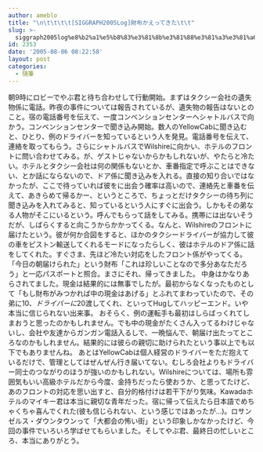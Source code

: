 ```yaml
---
author: ameblo
title: "\n\t\t\t\t[SIGGRAPH2005Log]財布かえってきた\t\t"
slug: >-
  siggraph2005log%e8%b2%a1%e5%b8%83%e3%81%8b%e3%81%88%e3%81%a3%e3%81%a6%e3%81%8d%e3%81%9f
id: 2353
date: '2005-08-06 08:22:58'
layout: post
categories:
  - 随筆
---
```


朝9時にロビーでやぶ君と待ち合わせして行動開始。まずはタクシー会社の遺失物係に電話。昨夜の事件については報告されているが、遺失物の報告はないとのこと。宿の電話番号を伝えて、一度コンベンションセンターへシャトルバスで向かう。コンベンションセンターで聞き込み開始。数人のYellowCabに聞き込むと、ひとり、例のドライバーを知っているという人を発見。電話番号を伝えて、連絡を取ってもらう。さらにシャトルバスでWilshireに向かい、ホテルのフロントに問い合わせてみる。が、ゲストじゃないからかもしれないが、やたらと冷たい。ホテルとタクシー会社は何の関係もないとか、車番指定で呼ぶことはできない、とか話にならないので、ドア係に聞き込みを入れる。直接の知り合いではなかったが、ここで待っていれば彼をに出会う確率は高いので、連絡先と車番を伝えて、あきらめて帰るかー、というところで、ちょっとだけタクシーの待ち列に聞き込みを入れてみると、知っているという人にすぐに出会う。しかもその弟なる人物がそこにいるという。呼んでもらって話をしてみる。携帯には出ないそうだが、しばらくすると向こうからかかってくる。なんと、Wilshireのフロントに届けたという。彼が何か合図をすると、ほかのタクシードライバーが協力して彼の車をピストン輸送してくれるモードになったらしく、彼はホテルのドア係に話をしてくれた。すぐさま、先ほど冷たい対応をしたフロント係がやってくる。「今日の朝届けられた」という財布「これは珍しいことなので多分あなただろう」と一応パスポートと照合。まさにそれ、帰ってきました。 中身はかなりあらされてました。現金は結果的には無事でしたが。最初からなくなったものとして「もし財布がみつかれば中の現金はあげる」とふれてまわっていたので、その弟に$10、ドライバーに$20渡してくれ、といってHugしてハッピーエンド。いや本当に信じられない出来事。 おそらく、例の運転手も最初はしらばっくれてしまおうと思ったのかもしれません。でも中の現金がたくさん入ってるわけじゃないし、会社や友達からガンガン電話入るしで、一晩悩んで、朝届け出たってところなのかもしれません。結果的には彼らの親切に助けられたという事以上でも以下でもありませんね。 あとはYellowCabは個人経営のドライバーをただ抱えているだけで、管理としてはぜんぜん行き届いてない。むしろ会社よりもドライバー同士のつながりのほうが強いのかもしれない。Wilshireについては、場所も雰囲気もいい高級ホテルだから今度、金持ちだったら使おうか、と思ってたけど、あのフロントの対応を思い出すと、自分的格付けは若干下がり気味。Kawadaホテルのマイキー君は本当に親切な青年だった。宿に帰って伝えたら日本語でめちゃくちゃ喜んでくれた(彼も信じられない、という感じではあったが…)。ロサンゼルス・ダウンタウンって「大都会の怖い街」という印象しかなかったけど、今回の事件でいろいろ学ばせてもらいました。そしてやぶ君、最終日の忙しいところ、本当にありがとう。